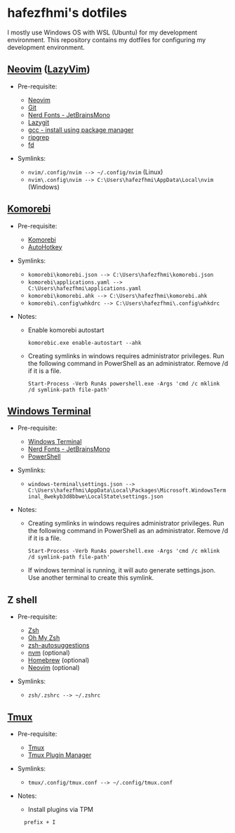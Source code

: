 # hafezfhmi's dotfiles

I mostly use Windows OS with WSL (Ubuntu) for my development environment. This repository contains my dotfiles for configuring my development environment.

## [Neovim](https://neovim.io/) ([LazyVim](https://www.lazyvim.org/))

- Pre-requisite:

  - [Neovim](https://neovim.io/)
  - [Git](https://git-scm.com)
  - [Nerd Fonts - JetBrainsMono](https://www.nerdfonts.com/#home)
  - [Lazygit](https://github.com/jesseduffield/lazygit)
  - [gcc - install using package manager](https://gcc.gnu.org)
  - [ripgrep](https://github.com/BurntSushi/ripgrep)
  - [fd](https://github.com/sharkdp/fd)

- Symlinks:

  - `nvim/.config/nvim --> ~/.config/nvim` (Linux)
  - `nvim\.config\nvim --> C:\Users\hafezfhmi\AppData\Local\nvim` (Windows)

## [Komorebi](https://github.com/LGUG2Z/komorebi)

- Pre-requisite:

  - [Komorebi](https://github.com/LGUG2Z/komorebi)
  - [AutoHotkey](https://scoop.sh/#/apps?q=autohotkey&id=a0ad197d665b3996fd64052d328b6f8874a6b8de)

- Symlinks:

  - `komorebi\komorebi.json --> C:\Users\hafezfhmi\komorebi.json`
  - `komorebi\applications.yaml --> C:\Users\hafezfhmi\applications.yaml`
  - `komorebi\komorebi.ahk --> C:\Users\hafezfhmi\komorebi.ahk`
  - `komorebi\.config\whkdrc --> C:\Users\hafezfhmi\.config\whkdrc`

- Notes:

  - Enable komorebi autostart

    ```shell
    komorebic.exe enable-autostart --ahk
    ```

  - Creating symlinks in windows requires administrator privileges. Run the following command in PowerShell as an administrator. Remove /d if it is a file.

    ```shell
    Start-Process -Verb RunAs powershell.exe -Args 'cmd /c mklink /d symlink-path file-path'
    ```

## [Windows Terminal](https://apps.microsoft.com/detail/9n0dx20hk701?rtc=1&hl=en-my&gl=MY)

- Pre-requisite:

  - [Windows Terminal](https://apps.microsoft.com/detail/9n0dx20hk701?rtc=1&hl=en-my&gl=MY)
  - [Nerd Fonts - JetBrainsMono](https://www.nerdfonts.com/#home)
  - [PowerShell](https://apps.microsoft.com/detail/9mz1snwt0n5d?rtc=1&hl=en-my&gl=MY)

- Symlinks:

  - `windows-terminal\settings.json --> C:\Users\hafezfhmi\AppData\Local\Packages\Microsoft.WindowsTerminal_8wekyb3d8bbwe\LocalState\settings.json`

- Notes:

  - Creating symlinks in windows requires administrator privileges. Run the following command in PowerShell as an administrator. Remove /d if it is a file.

    ```shell
    Start-Process -Verb RunAs powershell.exe -Args 'cmd /c mklink /d symlink-path file-path'
    ```

  - If windows terminal is running, it will auto generate settings.json. Use another terminal to create this symlink.

## Z shell

- Pre-requisite:

  - [Zsh](https://github.com/ohmyzsh/ohmyzsh/wiki/Installing-ZSH)
  - [Oh My Zsh](https://ohmyz.sh/)
  - [zsh-autosuggestions](https://github.com/zsh-users/zsh-autosuggestions/blob/master/INSTALL.md#oh-my-zsh)
  - [nvm](https://github.com/nvm-sh/nvm) (optional)
  - [Homebrew](https://brew.sh/) (optional)
  - [Neovim](https://neovim.io/) (optional)

- Symlinks:

  - `zsh/.zshrc --> ~/.zshrc`

## [Tmux](https://github.com/tmux/tmux/wiki)

- Pre-requisite:

  - [Tmux](https://github.com/tmux/tmux/wikihttps://github.com/tmux/tmux/wiki)
  - [Tmux Plugin Manager](https://github.com/tmux-plugins/tpm)

- Symlinks:

  - `tmux/.config/tmux.conf --> ~/.config/tmux.conf`

- Notes:

  - Install plugins via TPM

  ```shell
    prefix + I
  ```
